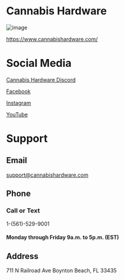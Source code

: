 # Cannabis Hardware
![image](https://user-images.githubusercontent.com/104687767/166834725-cf437db2-7fd0-4801-afae-0e991fb22fba.png)


https://www.cannabishardware.com/

# Social Media
 
 [Cannabis Hardware Discord](https://discord.gg/ny96pxTfDA)
 
 [Facebook](https://www.facebook.com/NewVape.USA/)
 
 [Instagram](https://www.instagram.com/cannabis.hardware/)
 
 [YouTube](https://www.youtube.com/c/Newvape710)

# Support

## Email

support@cannabishardware.com

## Phone

### Call or Text 
1-(561)-529-9001
#### Monday through Friday 9a.m. to 5p.m. (EST)

## Address

711 N Railroad Ave
Boynton Beach, FL 33435
